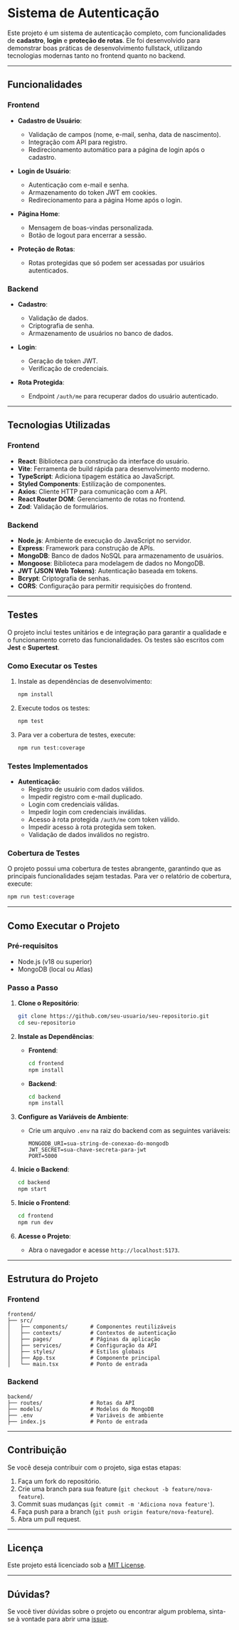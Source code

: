 # Sistema de Autenticação

Este projeto é um sistema de autenticação completo, com funcionalidades de **cadastro**, **login** e **proteção de rotas**. Ele foi desenvolvido para demonstrar boas práticas de desenvolvimento fullstack, utilizando tecnologias modernas tanto no frontend quanto no backend.

---

## **Funcionalidades**

### **Frontend**
- **Cadastro de Usuário**:
  - Validação de campos (nome, e-mail, senha, data de nascimento).
  - Integração com API para registro.
  - Redirecionamento automático para a página de login após o cadastro.

- **Login de Usuário**:
  - Autenticação com e-mail e senha.
  - Armazenamento do token JWT em cookies.
  - Redirecionamento para a página Home após o login.

- **Página Home**:
  - Mensagem de boas-vindas personalizada.
  - Botão de logout para encerrar a sessão.

- **Proteção de Rotas**:
  - Rotas protegidas que só podem ser acessadas por usuários autenticados.

### **Backend**
- **Cadastro**:
  - Validação de dados.
  - Criptografia de senha.
  - Armazenamento de usuários no banco de dados.

- **Login**:
  - Geração de token JWT.
  - Verificação de credenciais.

- **Rota Protegida**:
  - Endpoint `/auth/me` para recuperar dados do usuário autenticado.

---

## **Tecnologias Utilizadas**

### **Frontend**
- **React**: Biblioteca para construção da interface do usuário.
- **Vite**: Ferramenta de build rápida para desenvolvimento moderno.
- **TypeScript**: Adiciona tipagem estática ao JavaScript.
- **Styled Components**: Estilização de componentes.
- **Axios**: Cliente HTTP para comunicação com a API.
- **React Router DOM**: Gerenciamento de rotas no frontend.
- **Zod**: Validação de formulários.

### **Backend**
- **Node.js**: Ambiente de execução do JavaScript no servidor.
- **Express**: Framework para construção de APIs.
- **MongoDB**: Banco de dados NoSQL para armazenamento de usuários.
- **Mongoose**: Biblioteca para modelagem de dados no MongoDB.
- **JWT (JSON Web Tokens)**: Autenticação baseada em tokens.
- **Bcrypt**: Criptografia de senhas.
- **CORS**: Configuração para permitir requisições do frontend.

---

## **Testes**
O projeto inclui testes unitários e de integração para garantir a qualidade e o funcionamento correto das funcionalidades. Os testes são escritos com **Jest** e **Supertest**.

### **Como Executar os Testes**
1. Instale as dependências de desenvolvimento:
   ```bash
   npm install
   ```

2. Execute todos os testes:
   ```bash
   npm test
   ```

3. Para ver a cobertura de testes, execute:
   ```bash
   npm run test:coverage
   ```

### **Testes Implementados**
- **Autenticação**:
  - Registro de usuário com dados válidos.
  - Impedir registro com e-mail duplicado.
  - Login com credenciais válidas.
  - Impedir login com credenciais inválidas.
  - Acesso à rota protegida `/auth/me` com token válido.
  - Impedir acesso à rota protegida sem token.
  - Validação de dados inválidos no registro.

### **Cobertura de Testes**
O projeto possui uma cobertura de testes abrangente, garantindo que as principais funcionalidades sejam testadas. Para ver o relatório de cobertura, execute:
```bash
npm run test:coverage
```

---

## **Como Executar o Projeto**

### **Pré-requisitos**
- Node.js (v18 ou superior)
- MongoDB (local ou Atlas)

### **Passo a Passo**

1. **Clone o Repositório**:
   ```bash
   git clone https://github.com/seu-usuario/seu-repositorio.git
   cd seu-repositorio
   ```

2. **Instale as Dependências**:
   - **Frontend**:
     ```bash
     cd frontend
     npm install
     ```
   - **Backend**:
     ```bash
     cd backend
     npm install
     ```

3. **Configure as Variáveis de Ambiente**:
   - Crie um arquivo `.env` na raiz do backend com as seguintes variáveis:
     ```env
     MONGODB_URI=sua-string-de-conexao-do-mongodb
     JWT_SECRET=sua-chave-secreta-para-jwt
     PORT=5000
     ```

4. **Inicie o Backend**:
   ```bash
   cd backend
   npm start
   ```

5. **Inicie o Frontend**:
   ```bash
   cd frontend
   npm run dev
   ```

6. **Acesse o Projeto**:
   - Abra o navegador e acesse `http://localhost:5173`.

---

## **Estrutura do Projeto**

### **Frontend**
```
frontend/
├── src/
│   ├── components/       # Componentes reutilizáveis
│   ├── contexts/         # Contextos de autenticação
│   ├── pages/            # Páginas da aplicação
│   ├── services/         # Configuração da API
│   ├── styles/           # Estilos globais
│   ├── App.tsx           # Componente principal
│   └── main.tsx          # Ponto de entrada
```

### **Backend**
```
backend/
├── routes/               # Rotas da API
├── models/               # Modelos do MongoDB
├── .env                  # Variáveis de ambiente
├── index.js              # Ponto de entrada
```

---

## **Contribuição**
Se você deseja contribuir com o projeto, siga estas etapas:
1. Faça um fork do repositório.
2. Crie uma branch para sua feature (`git checkout -b feature/nova-feature`).
3. Commit suas mudanças (`git commit -m 'Adiciona nova feature'`).
4. Faça push para a branch (`git push origin feature/nova-feature`).
5. Abra um pull request.

---

## **Licença**
Este projeto está licenciado sob a [MIT License](LICENSE).

---

## **Dúvidas?**
Se você tiver dúvidas sobre o projeto ou encontrar algum problema, sinta-se à vontade para abrir uma [issue](https://github.com/seu-usuario/seu-repositorio/issues).
```